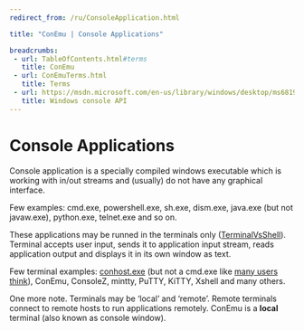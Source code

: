 ```yaml
---
redirect_from: /ru/ConsoleApplication.html

title: "ConEmu | Console Applications"

breadcrumbs:
 - url: TableOfContents.html#terms
   title: ConEmu
 - url: ConEmuTerms.html
   title: Terms
 - url: https://msdn.microsoft.com/en-us/library/windows/desktop/ms681913.aspx
   title: Windows console API
---
```


# Console Applications

Console application is a specially compiled windows executable which
is working with in/out streams and (usually) do not have any
graphical interface.

Few examples: cmd.exe, powershell.exe, sh.exe, dism.exe, java.exe
(but not javaw.exe), python.exe, telnet.exe and so on.

These applications may be runned in the terminals only ([TerminalVsShell](TerminalVsShell.html)).
Terminal accepts user input, sends it to application input stream,
reads application output and displays it in its own window as text.

Few terminal examples:
[conhost.exe](http://www.howtogeek.com/howto/4996/what-is-conhost.exe-and-why-is-it-running/)
(but not a cmd.exe like [many users think](Delusions.html)),
ConEmu, ConsoleZ, mintty, PuTTY, KiTTY, Xshell and many others.

One more note. Terminals may be ‘local’ and ‘remote’.
Remote terminals connect to remote hosts to run applications remotely.
ConEmu is a **local** terminal (also known as console window).
